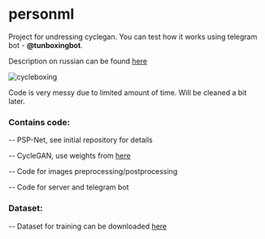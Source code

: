 # personml

Project for undressing cyclegan. You can test how it works using telegram bot - __@tunboxingbot__.

Description on russian can be found [here](https://neurohive.io/projects/nsfw-images-generation-dressing-undressing/) 

![cycleboxing](https://i.imgur.com/Px6yhw7.png)



Code is very messy due to limited amount of time. Will be cleaned a bit later.

### Contains code:

-- PSP-Net, see initial repository for details

-- CycleGAN, use weights from [here](https://yadi.sk/d/pzvtwfwF3WJEDQ)

-- Code for images preprocessing/postprocessing

-- Code for server and telegram bot

### Dataset:
-- Dataset for training can be downloaded [here](https://yadi.sk/d/hW7nDfaI3WJDLk)


